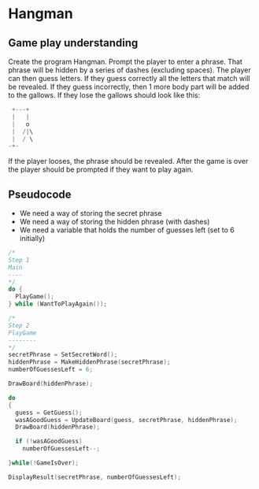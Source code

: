 # Hangman

## Game play understanding

Create the program Hangman. Prompt the player to enter a phrase.
That phrase will be hidden by a series of dashes (excluding spaces).
The player can then guess letters. If they guess correctly all the letters that match will be revealed.
If they guess incorrectly, then 1 more body part will be added to the gallows.
If they lose the gallows should look like this:

```cpp
 +---+
 |   |
 |   o
 |  /|\
 |  / \
-+-
```

If the player looses, the phrase should be revealed.
After the game is over the player should be prompted if they want to play again.

## Pseudocode

- We need a way of storing the secret phrase
- We need a way of storing the hidden phrase (with dashes)
- We need a variable that holds the number of guesses left (set to 6 initially)

```cpp
/*
Step 1
Main
----
*/
do {
  PlayGame();
} while (WantToPlayAgain());

/*
Step 2
PlayGame
--------
*/
secretPhrase = SetSecretWord();
hiddenPhrase = MakeHiddenPhrase(secretPhrase);
numberOfGuessesLeft = 6;

DrawBoard(hiddenPhrase);

do
{
  guess = GetGuess();
  wasAGoodGuess = UpdateBoard(guess, secretPhrase, hiddenPhrase);
  DrawBoard(hiddenPhrase);

  if (!wasAGoodGuess)
    numberOfGuessesLeft--;

}while(!GameIsOver);

DisplayResult(secretPhrase, numberOfGuessesLeft);

```
